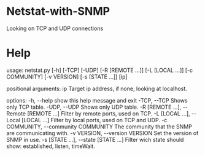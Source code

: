 # Netstat-with-SNMP
Looking on TCP and UDP connections

# Help
usage: netstat.py [-h] [-TCP] [-UDP] [-R [REMOTE ...]] [-L [LOCAL ...]] [-c COMMUNITY] [-v VERSION] [-s [STATE ...]] [ip]

positional arguments:
  ip                    Target ip address, if none, looking at localhost.

options:
  -h, --help            show this help message and exit
  -TCP, --TCP           Shows only TCP table.
  -UDP, --UDP           Shows only UDP table.
  -R [REMOTE ...], --Remote [REMOTE ...]
                        Filter by remote ports, used on TCP.
  -L [LOCAL ...], --Local [LOCAL ...]
                        Filter by local ports, used on TCP and UDP.
  -c COMMUNITY, --community COMMUNITY
                        The community that the SNMP are communicating with.
  -v VERSION, --version VERSION
                        Set the version of SNMP in use.
  -s [STATE ...], --state [STATE ...]
                        Filter wich state should show: established, listen, timeWait.
